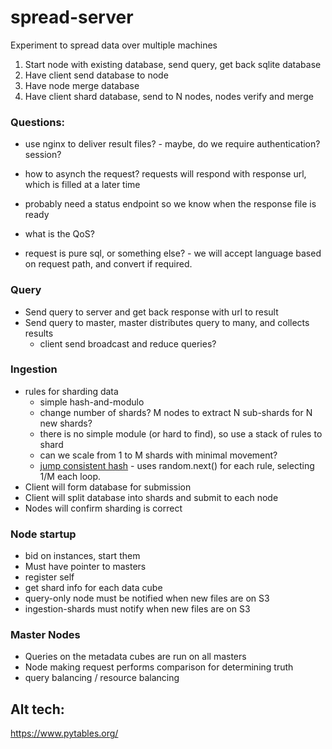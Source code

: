 # spread-server

Experiment to spread data over multiple machines


1. Start node with existing database, send query, get back sqlite database
2. Have client send database to node
3. Have node merge database
4. Have client shard database, send to N nodes, nodes verify and merge

### Questions:

* use nginx to deliver result files? - maybe, do we require authentication?  session?

* how to asynch the request? requests will respond with response url, which is filled at a later time
* probably need a status endpoint so we know when the response file is ready
* what is the QoS?
* request is pure sql, or something else? - we will accept language based on request path, and convert if required.


### Query

* Send query to server and get back response with url to result
* Send query to master, master distributes query to many, and collects results
  * client send broadcast and reduce queries?
  

### Ingestion

* rules for sharding data
  * simple hash-and-modulo
  * change number of shards? M nodes to extract N sub-shards for N new shards?
  * there is no simple module (or hard to find), so use a stack of rules to shard
  * can we scale from 1 to M shards with minimal movement?
  * [jump consistent hash](https://arxiv.org/ftp/arxiv/papers/1406/1406.2294.pdf) - uses random.next() for each rule, selecting 1/M each loop.
* Client will form database for submission
* Client will split database into shards and submit to each node
* Nodes will confirm sharding is correct

### Node startup

* bid on instances, start them
* Must have pointer to masters
* register self
* get shard info for each data cube
* query-only node must be notified when new files are on S3
* ingestion-shards must notify when new files are on S3


### Master Nodes

* Queries on the metadata cubes are run on all masters
* Node making request performs comparison for determining truth
* query balancing / resource balancing



## Alt tech:

https://www.pytables.org/